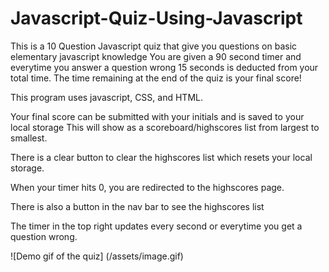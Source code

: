 # Javascript-Quiz-Using-Javascript
This is a 10 Question Javascript quiz that give you questions on basic elementary javascript knowledge
You are given a 90 second timer and everytime you answer a question wrong 15 seconds is deducted from your total time. 
The time remaining at the end of the quiz is your final score!

This program uses javascript, CSS, and HTML.

Your final score can be submitted with your initials and is saved to your local storage
This will show as a scoreboard/highscores list from largest to smallest.

There is a clear button to clear the highscores list which resets your local storage.

When your timer hits 0, you are redirected to the highscores page.

There is also a button in the nav bar to see the highscores list

The timer in the top right updates every second or everytime you get a question wrong.

![Demo gif of the quiz] (/assets/image.gif)